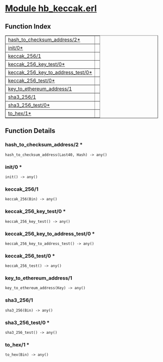 # [Module hb_keccak.erl](https://github.com/permaweb/HyperBEAM/blob/main/src/hb_keccak.erl)




<a name="index"></a>

## Function Index ##


<table width="100%" border="1" cellspacing="0" cellpadding="2" summary="function index"><tr><td valign="top"><a href="#hash_to_checksum_address-2">hash_to_checksum_address/2*</a></td><td></td></tr><tr><td valign="top"><a href="#init-0">init/0*</a></td><td></td></tr><tr><td valign="top"><a href="#keccak_256-1">keccak_256/1</a></td><td></td></tr><tr><td valign="top"><a href="#keccak_256_key_test-0">keccak_256_key_test/0*</a></td><td></td></tr><tr><td valign="top"><a href="#keccak_256_key_to_address_test-0">keccak_256_key_to_address_test/0*</a></td><td></td></tr><tr><td valign="top"><a href="#keccak_256_test-0">keccak_256_test/0*</a></td><td></td></tr><tr><td valign="top"><a href="#key_to_ethereum_address-1">key_to_ethereum_address/1</a></td><td></td></tr><tr><td valign="top"><a href="#sha3_256-1">sha3_256/1</a></td><td></td></tr><tr><td valign="top"><a href="#sha3_256_test-0">sha3_256_test/0*</a></td><td></td></tr><tr><td valign="top"><a href="#to_hex-1">to_hex/1*</a></td><td></td></tr></table>


<a name="functions"></a>

## Function Details ##

<a name="hash_to_checksum_address-2"></a>

### hash_to_checksum_address/2 * ###

`hash_to_checksum_address(Last40, Hash) -> any()`

<a name="init-0"></a>

### init/0 * ###

`init() -> any()`

<a name="keccak_256-1"></a>

### keccak_256/1 ###

`keccak_256(Bin) -> any()`

<a name="keccak_256_key_test-0"></a>

### keccak_256_key_test/0 * ###

`keccak_256_key_test() -> any()`

<a name="keccak_256_key_to_address_test-0"></a>

### keccak_256_key_to_address_test/0 * ###

`keccak_256_key_to_address_test() -> any()`

<a name="keccak_256_test-0"></a>

### keccak_256_test/0 * ###

`keccak_256_test() -> any()`

<a name="key_to_ethereum_address-1"></a>

### key_to_ethereum_address/1 ###

`key_to_ethereum_address(Key) -> any()`

<a name="sha3_256-1"></a>

### sha3_256/1 ###

`sha3_256(Bin) -> any()`

<a name="sha3_256_test-0"></a>

### sha3_256_test/0 * ###

`sha3_256_test() -> any()`

<a name="to_hex-1"></a>

### to_hex/1 * ###

`to_hex(Bin) -> any()`

